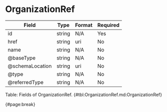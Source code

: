 <!--
    ATTENTION: This file was generated via gradle!
               Do NOT manually edit this file! Any such changes will be overwritten!
-->

# OrganizationRef

| Field | Type | Format | Required |
| ------- | ------- | ------- | --- |
| id | string | N/A | Yes |
| href | string | uri | No |
| name | string | N/A | No |
| @baseType | string | N/A | No |
| @schemaLocation | string | uri | No |
| @type | string | N/A | No |
| @referredType | string | N/A | No |

Table: Fields of OrganizationRef. {#tbl:OrganizationRef.md:OrganizationRef}

{#page:break}
